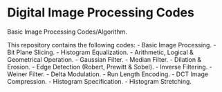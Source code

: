 # Digital Image Processing Codes
Basic Image Processing Codes/Algorithm.

This repository contains the following codes:
    - Basic Image Processing.
    - Bit Plane Slicing.
    - Histogram Equalization. 
    - Arithmetic, Logical & Geometrical Operation.
    - Gaussian Filter.
    - Median Filter.
    - Dilation & Erosion.
    - Edge Detection (Robert, Prewitt & Sobel).
    - Inverse Filtering.
    - Weiner Filter.
    - Delta Modulation.
    - Run Length Encoding.
    - DCT Image Compression.
    - Histogram Specification.
    - Histogram Stretching.
